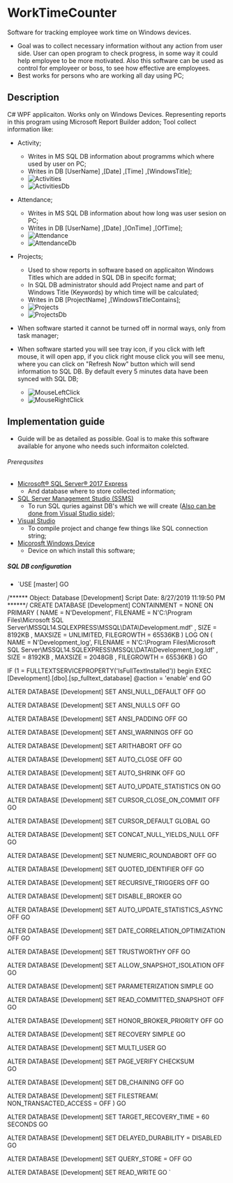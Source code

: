 # WorkTimeCounter
Software for tracking employee work time on Windows devices.
* Goal was to collect necessary information without any action from user side. User can open program to check progress, in some way it could help employee to be more motivated. Also this software can be used as control for employeer or boss, to see how effective are employees.
* Best works for persons who are working all day using PC;

## Description
C# WPF applicaiton. Works only on Windows Devices. Representing reports in this program using Microsoft Report Builder addon;
Tool collect information like:
* Activity;
  * Writes in MS SQL DB information about programms which where used by user on PC;
  * Writes in DB [UserName] ,[Date] ,[Time] ,[WindowsTitle];
  * ![Activities](/Screens/Activities.png)
  * ![ActivitiesDb](/Screens/ActivitiesDb.png)
* Attendance;
  * Writes in MS SQL DB information about how long was user sesion on PC;
  * Writes in DB [UserName] ,[Date] ,[OnTime] ,[OfTime];
  * ![Attendance](/Screens/Attendance.png)
  * ![AttendanceDb](/Screens/AttendanceDb.png)
* Projects;
  * Used to show reports in software based on applicaiton Windows Titles which are added in SQL DB in specifc format;
  * In SQL DB administrator should add Project name and part of Windows Title (Keywords) by which time will be calculated;
  * Writes in DB [ProjectName] ,[WindowsTitleContains];
  * ![Projects](/Screens/Projects.png)
  * ![ProjectsDb](/Screens/ProjectsDb.png)
  
* When software started it cannot be turned off in normal ways, only from task manager;
* When software started you will see tray icon, if you click with left mouse, it will open app, if you click right mouse click you will see menu, where you can click on "Refresh Now" button which will send information to SQL DB. By default every 5 minutes data have been synced with SQL DB;
  * ![MouseLeftClick](/Screens/MouseLeftClick.png)
  * ![MouseRightClick](/Screens/MouseRightClick.png)
 
## Implementation guide
* Guide will be as detailed as possible. Goal is to make this software available for anyone who needs such informaiton colelcted.

###### Prerequsites
* [Microsoft® SQL Server® 2017 Express](https://www.microsoft.com/en-us/download/details.aspx?id=55994)
  * And database where to store collected information;
* [SQL Server Management Studio (SSMS)](https://docs.microsoft.com/en-us/sql/ssms/download-sql-server-management-studio-ssms?view=sql-server-2017)
  * To run SQL quries against DB's which we will create ([Also can be done from Visual Studio side](https://docs.microsoft.com/en-us/azure/sql-data-warehouse/sql-data-warehouse-query-visual-studio));
* [Visual Studio](https://visualstudio.microsoft.com/)
  * To compile project and change few things like SQL connection string;
* [Micorosft Windows Device](https://lv.wikipedia.org/wiki/Microsoft_Windows)
  * Device on which install this software;
 
##### SQL DB configuration
* `USE [master]
GO

/****** Object:  Database [Development]    Script Date: 8/27/2019 11:19:50 PM ******/
CREATE DATABASE [Development]
 CONTAINMENT = NONE
 ON  PRIMARY 
( NAME = N'Development', FILENAME = N'C:\Program Files\Microsoft SQL Server\MSSQL14.SQLEXPRESS\MSSQL\DATA\Development.mdf' , SIZE = 8192KB , MAXSIZE = UNLIMITED, FILEGROWTH = 65536KB )
 LOG ON 
( NAME = N'Development_log', FILENAME = N'C:\Program Files\Microsoft SQL Server\MSSQL14.SQLEXPRESS\MSSQL\DATA\Development_log.ldf' , SIZE = 8192KB , MAXSIZE = 2048GB , FILEGROWTH = 65536KB )
GO

IF (1 = FULLTEXTSERVICEPROPERTY('IsFullTextInstalled'))
begin
EXEC [Development].[dbo].[sp_fulltext_database] @action = 'enable'
end
GO

ALTER DATABASE [Development] SET ANSI_NULL_DEFAULT OFF 
GO

ALTER DATABASE [Development] SET ANSI_NULLS OFF 
GO

ALTER DATABASE [Development] SET ANSI_PADDING OFF 
GO

ALTER DATABASE [Development] SET ANSI_WARNINGS OFF 
GO

ALTER DATABASE [Development] SET ARITHABORT OFF 
GO

ALTER DATABASE [Development] SET AUTO_CLOSE OFF 
GO

ALTER DATABASE [Development] SET AUTO_SHRINK OFF 
GO

ALTER DATABASE [Development] SET AUTO_UPDATE_STATISTICS ON 
GO

ALTER DATABASE [Development] SET CURSOR_CLOSE_ON_COMMIT OFF 
GO

ALTER DATABASE [Development] SET CURSOR_DEFAULT  GLOBAL 
GO

ALTER DATABASE [Development] SET CONCAT_NULL_YIELDS_NULL OFF 
GO

ALTER DATABASE [Development] SET NUMERIC_ROUNDABORT OFF 
GO

ALTER DATABASE [Development] SET QUOTED_IDENTIFIER OFF 
GO

ALTER DATABASE [Development] SET RECURSIVE_TRIGGERS OFF 
GO

ALTER DATABASE [Development] SET  DISABLE_BROKER 
GO

ALTER DATABASE [Development] SET AUTO_UPDATE_STATISTICS_ASYNC OFF 
GO

ALTER DATABASE [Development] SET DATE_CORRELATION_OPTIMIZATION OFF 
GO

ALTER DATABASE [Development] SET TRUSTWORTHY OFF 
GO

ALTER DATABASE [Development] SET ALLOW_SNAPSHOT_ISOLATION OFF 
GO

ALTER DATABASE [Development] SET PARAMETERIZATION SIMPLE 
GO

ALTER DATABASE [Development] SET READ_COMMITTED_SNAPSHOT OFF 
GO

ALTER DATABASE [Development] SET HONOR_BROKER_PRIORITY OFF 
GO

ALTER DATABASE [Development] SET RECOVERY SIMPLE 
GO

ALTER DATABASE [Development] SET  MULTI_USER 
GO

ALTER DATABASE [Development] SET PAGE_VERIFY CHECKSUM  
GO

ALTER DATABASE [Development] SET DB_CHAINING OFF 
GO

ALTER DATABASE [Development] SET FILESTREAM( NON_TRANSACTED_ACCESS = OFF ) 
GO

ALTER DATABASE [Development] SET TARGET_RECOVERY_TIME = 60 SECONDS 
GO

ALTER DATABASE [Development] SET DELAYED_DURABILITY = DISABLED 
GO

ALTER DATABASE [Development] SET QUERY_STORE = OFF
GO

ALTER DATABASE [Development] SET  READ_WRITE 
GO
`
